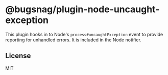 # @bugsnag/plugin-node-uncaught-exception

This plugin hooks in to Node's `process#uncaughtException` event to provide reporting for unhandled errors. It is included in the Node notifier.

## License
MIT
